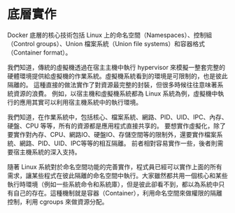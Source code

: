 # 底層實作

Docker 底層的核心技術包括 Linux 上的命名空間（Namespaces）、控制組（Control groups）、Union 檔案系統（Union file systems）和容器格式（Container format）。

我們知道，傳統的虛擬機透過在宿主主機中執行 hypervisor 來模擬一整套完整的硬體環境提供給虛擬機的作業系統。虛擬機系統看到的環境是可限制的，也是彼此隔離的。
這種直接的做法實作了對資源最完整的封裝，但很多時候往往意味著系統資源的浪費。
例如，以宿主機和虛擬機系統都為 Linux 系統為例，虛擬機中執行的應用其實可以利用宿主機系統中的執行環境。

我們知道，在作業系統中，包括核心、檔案系統、網路、PID、UID、IPC、內存、硬盤、CPU 等等，所有的資源都是應用程式直接共享的。
要想實作虛擬化，除了要實作對內存、CPU、網路IO、硬盤IO、存儲空間等的限制外，還要實作檔案系統、網路、PID、UID、IPC等等的相互隔離。
前者相對容易實作一些，後者則需要宿主機系統的深入支持。

隨著 Linux 系統對於命名空間功能的完善實作，程式員已經可以實作上面的所有需求，讓某些程式在彼此隔離的命名空間中執行。大家雖然都共用一個核心和某些執行時環境（例如一些系統命令和系統庫），但是彼此卻看不到，都以為系統中只有自己的存在。這種機制就是容器（Container），利用命名空間來做權限的隔離控制，利用 cgroups 來做資源分配。
